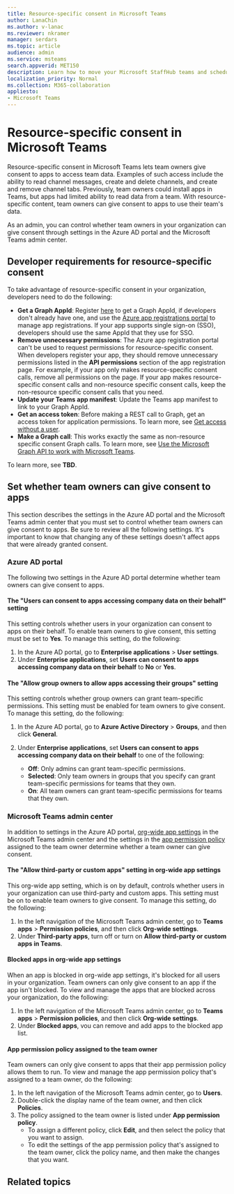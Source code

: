 ```yaml
---
title: Resource-specific consent in Microsoft Teams
author: LanaChin
ms.author: v-lanac
ms.reviewer: nkramer
manager: serdars
ms.topic: article
audience: admin
ms.service: msteams
search.appverid: MET150
description: Learn how to move your Microsoft StaffHub teams and schedule data to Shifts in Microsoft Teams.
localization_priority: Normal
ms.collection: M365-collaboration
appliesto: 
- Microsoft Teams
---
```


# Resource-specific consent in Microsoft Teams

Resource-specific consent in Microsoft Teams lets team owners give consent to apps to access team data. Examples of such access include the ability to read channel messages, create and delete channels, and create and remove channel tabs. Previously, team owners could install apps in Teams, but apps had limited ability to read data from a team. With resource-specific content, team owners can give consent to apps to use their team's data.

As an admin, you can control whether team owners in your organization can give consent through settings in the Azure AD portal and the Microsoft Teams admin center.  

## Developer requirements for resource-specific consent

To take advantage of resource-specific consent in your organization, developers need to do the following:

- **Get a Graph AppId**: Register [here](https://docs.microsoft.com/graph/auth-register-app-v2) to get a Graph AppId, if developers don't already have one, and use the [Azure app registrations portal](https://ms.portal.azure.com/#blade/Microsoft_AAD_RegisteredApps/ApplicationsListBlade) to manage app registrations. If your app supports single sign-on (SSO), developers should use the same AppId that they use for SSO.
- **Remove unnecessary permissions**: The Azure app registration portal can't be used to request permissions for resource-specific consent. When developers register your app, they should remove unnecessary permissions listed in the **API permissions** section of the app registration page. For example, if your app only makes resource-specific consent calls, remove all permissions on the page. If your app makes resource-specific consent calls and non-resource specific consent calls, keep the non-resource specific consent calls that you need.
- **Update your Teams app manifest**: Update the Teams app manifest to link to your Graph AppId.
- **Get an access token**: Before making a REST call to Graph, get an access token for application permissions. To learn more, see [Get access without a user](https://docs.microsoft.com/en-us/graph/auth-v2-service).
- **Make a Graph call**: This works exactly the same as non-resource specific consent Graph calls. To learn more, see [Use the Microsoft Graph API to work with Microsoft Teams](https://docs.microsoft.com/graph/api/resources/teams-api-overview?view=graph-rest-beta).

To learn more, see **TBD**.

## Set whether team owners can give consent to apps

This section describes the settings in the Azure AD portal and the Microsoft Teams admin center that you must set to control whether team owners can give consent to apps. Be sure to review all the following settings. It's important to know that changing any of these settings doesn't affect apps that were already granted consent.

### Azure AD portal

The following two settings in the Azure AD portal determine whether team owners can give consent to apps. 

#### The "Users can consent to apps accessing company data on their behalf" setting

This setting controls whether users in your organization can consent to apps on their behalf. To enable team owners to give consent, this setting must be set to **Yes**. To manage this setting, do the following:

1. In the Azure AD portal, go to **Enterprise applications** > **User settings**.
2. Under **Enterprise applications**, set **Users can consent to apps accessing company data on their behalf** to **No** or **Yes**.

#### The "Allow group owners to allow apps accessing their groups" setting

This setting controls whether group owners can grant team-specific permissions. This setting must be enabled for team owners to give consent. To manage this setting, do the following:

1. In the Azure AD portal, go to **Azure Active Directory** > **Groups**, and then click **General**.
2. Under **Enterprise applications**, set **Users can consent to apps accessing company data on their behalf** to one of the following:

    - **Off**: Only admins can grant team-specific permissions.
    - **Selected**: Only team owners in groups that you specify can grant team-specific permissions for teams that they own.
    - **On**: All team owners can grant team-specific permissions for teams that they own.

### Microsoft Teams admin center

In addition to settings in the Azure AD portal, [org-wide app settings](teams-app-permission-policies.md#manage-org-wide-app-settings) in the Microsoft Teams admin center and the settings in the [app permission policy](teams-app-permission-policies.md) assigned to the team owner determine whether a team owner can give consent.

#### The "Allow third-party or custom apps" setting in org-wide app settings

This org-wide app setting, which is on by default, controls whether users in your organization can use third-party and custom apps. This setting must be on to enable team owners to give consent. To manage this setting, do the following:

1. In the left navigation of the Microsoft Teams admin center, go to **Teams apps** > **Permission policies**, and then click **Org-wide settings**.
2. Under **Third-party apps**, turn off or turn on **Allow third-party or custom apps in Teams**.

#### Blocked apps in org-wide app settings

When an app is blocked in org-wide app settings, it's blocked for all users in your organization. Team owners can only give consent to an app if the app isn't blocked. To view and manage the apps that are blocked across your organization, do the following:

1. In the left navigation of the Microsoft Teams admin center, go to **Teams apps** > **Permission policies**, and then click **Org-wide settings**.
2. Under **Blocked apps**, vou can remove and add apps to the blocked app list.

#### App permission policy assigned to the team owner

Team owners can only give consent to apps that their app permission policy allows them to run. To view and manage the app permission policy that's assigned to a team owner, do the following:

1. In the left navigation of the Microsoft Teams admin center, go to **Users**.
2. Double-click the display name of the team owner, and then click **Policies**.
3. The policy assigned to the team owner is listed under **App permission policy**.
    - To assign a different policy, click **Edit**, and then select the policy that you want to assign.
    - To edit the settings of the app permission policy that's assigned to the team owner, click the policy name, and then make the changes that you want.  

## Related topics
